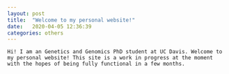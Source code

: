 ```yaml
---
layout: post
title:  "Welcome to my personal website!"
date:   2020-04-05 12:36:39
categories: others
---
```


    Hi! I am an Genetics and Genomics PhD student at UC Davis. Welcome to my personal website! This site is a work in progress at the moment with the hopes of being fully functional in a few months.